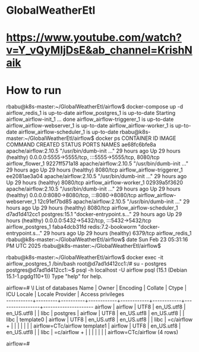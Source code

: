 # GlobalWeatherEtl

# https://www.youtube.com/watch?v=Y_vQyMljDsE&ab_channel=KrishNaik

# How to run 

rbabu@k8s-master:~/GlobalWeatherEtl/airflow$ docker-compose up -d 
airflow_redis_1 is up-to-date
airflow_postgres_1 is up-to-date
Starting airflow_airflow-init_1 ... done
airflow_airflow-triggerer_1 is up-to-date
airflow_airflow-webserver_1 is up-to-date
airflow_airflow-worker_1 is up-to-date
airflow_airflow-scheduler_1 is up-to-date
rbabu@k8s-master:~/GlobalWeatherEtl/airflow$ docker ps 
CONTAINER ID   IMAGE                   COMMAND                  CREATED        STATUS                  PORTS                                                 NAMES
ae68fc6bfe8a   apache/airflow:2.10.5   "/usr/bin/dumb-init …"   29 hours ago   Up 29 hours (healthy)   0.0.0.0:5555->5555/tcp, :::5555->5555/tcp, 8080/tcp   airflow_flower_1
9227ff571a18   apache/airflow:2.10.5   "/usr/bin/dumb-init …"   29 hours ago   Up 29 hours (healthy)   8080/tcp                                              airflow_airflow-triggerer_1
ee2081ae3a04   apache/airflow:2.10.5   "/usr/bin/dumb-init …"   29 hours ago   Up 29 hours (healthy)   8080/tcp                                              airflow_airflow-worker_1
02939a5f3620   apache/airflow:2.10.5   "/usr/bin/dumb-init …"   29 hours ago   Up 29 hours (healthy)   0.0.0.0:8080->8080/tcp, :::8080->8080/tcp             airflow_airflow-webserver_1
12c91ef7bd85   apache/airflow:2.10.5   "/usr/bin/dumb-init …"   29 hours ago   Up 29 hours (healthy)   8080/tcp                                              airflow_airflow-scheduler_1
d7ad1d412cc1   postgres:15.1           "docker-entrypoint.s…"   29 hours ago   Up 29 hours (healthy)   0.0.0.0:5432->5432/tcp, :::5432->5432/tcp             airflow_postgres_1
faba4dcb31fd   redis:7.2-bookworm      "docker-entrypoint.s…"   29 hours ago   Up 29 hours (healthy)   6379/tcp                                              airflow_redis_1
rbabu@k8s-master:~/GlobalWeatherEtl/airflow$ date
Sun Feb 23 05:31:16 PM UTC 2025
rbabu@k8s-master:~/GlobalWeatherEtl/airflow$


rbabu@k8s-master:~/GlobalWeatherEtl/airflow$ docker exec -it airflow_postgres_1 /bin/bash
root@d7ad1d412cc1:/# su - postgres
postgres@d7ad1d412cc1:~$ psql -h localhost -U airflow
psql (15.1 (Debian 15.1-1.pgdg110+1))
Type "help" for help.

airflow=# \l
                                               List of databases
   Name    |  Owner  | Encoding |  Collate   |   Ctype    | ICU Locale | Locale Provider |  Access privileges  
-----------+---------+----------+------------+------------+------------+-----------------+---------------------
 airflow   | airflow | UTF8     | en_US.utf8 | en_US.utf8 |            | libc            | 
 postgres  | airflow | UTF8     | en_US.utf8 | en_US.utf8 |            | libc            | 
 template0 | airflow | UTF8     | en_US.utf8 | en_US.utf8 |            | libc            | =c/airflow         +
           |         |          |            |            |            |                 | airflow=CTc/airflow
 template1 | airflow | UTF8     | en_US.utf8 | en_US.utf8 |            | libc            | =c/airflow         +
           |         |          |            |            |            |                 | airflow=CTc/airflow
(4 rows)

airflow=# 
